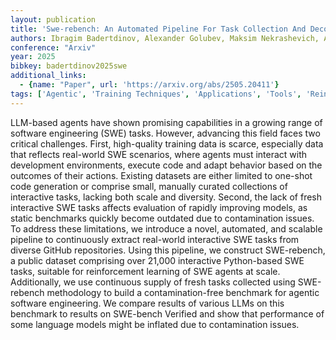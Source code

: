 ```yaml
---
layout: publication
title: 'Swe-rebench: An Automated Pipeline For Task Collection And Decontaminated Evaluation Of Software Engineering Agents'
authors: Ibragim Badertdinov, Alexander Golubev, Maksim Nekrashevich, Anton Shevtsov, Simon Karasik, Andrei Andriushchenko, Maria Trofimova, Daria Litvintseva, Boris Yangel
conference: "Arxiv"
year: 2025
bibkey: badertdinov2025swe
additional_links:
  - {name: "Paper", url: 'https://arxiv.org/abs/2505.20411'}
tags: ['Agentic', 'Training Techniques', 'Applications', 'Tools', 'Reinforcement Learning']
---
```

LLM-based agents have shown promising capabilities in a growing range of software engineering (SWE) tasks. However, advancing this field faces two critical challenges. First, high-quality training data is scarce, especially data that reflects real-world SWE scenarios, where agents must interact with development environments, execute code and adapt behavior based on the outcomes of their actions. Existing datasets are either limited to one-shot code generation or comprise small, manually curated collections of interactive tasks, lacking both scale and diversity. Second, the lack of fresh interactive SWE tasks affects evaluation of rapidly improving models, as static benchmarks quickly become outdated due to contamination issues. To address these limitations, we introduce a novel, automated, and scalable pipeline to continuously extract real-world interactive SWE tasks from diverse GitHub repositories. Using this pipeline, we construct SWE-rebench, a public dataset comprising over 21,000 interactive Python-based SWE tasks, suitable for reinforcement learning of SWE agents at scale. Additionally, we use continuous supply of fresh tasks collected using SWE-rebench methodology to build a contamination-free benchmark for agentic software engineering. We compare results of various LLMs on this benchmark to results on SWE-bench Verified and show that performance of some language models might be inflated due to contamination issues.
